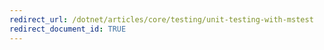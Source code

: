 ```yaml
---
redirect_url: /dotnet/articles/core/testing/unit-testing-with-mstest
redirect_document_id: TRUE
---
```

